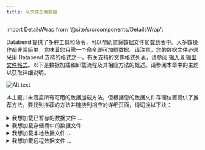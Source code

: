 ```yaml
---
title: 从文件加载数据
---
```


import DetailsWrap from '@site/src/components/DetailsWrap';

Databend 提供了多种工具和命令，可以帮助您将数据文件加载到表中。大多数操作都非常简单，意味着您只需一个命令即可加载数据。请注意，您的数据文件必须采用 Databend 支持的格式之一。有关支持的文件格式列表，请参阅 [输入 & 输出文件格式](/sql/sql-reference/file-format-options)。以下是数据加载和卸载流程及其相应方法的概述。请参阅本章中的主题以获取详细说明。

![Alt text](/img/load/load-unload.jpeg)

本主题并未涵盖所有可用的数据加载方法，但根据您的数据文件存储位置提供了推荐方法。要找到推荐的方法并链接到相应的详细页面，请切换以下块：

<DetailsWrap>

<details>
  <summary>我想加载已暂存的数据文件 ...</summary>
  <div>
    <div>如果您在内部/外部阶段或用户阶段中有数据文件，Databend 建议您使用 COPY INTO 命令加载它们。COPY INTO 命令是一个强大的工具，可以快速高效地加载大量数据。</div>
    <br/>
    <div>要了解有关使用 COPY INTO 命令从阶段加载数据的更多信息，请查看 <a href="stage">从阶段加载</a> 页面。该页面包含详细的教程，展示了如何使用该命令从内部/外部阶段或用户阶段中的示例文件加载数据。</div>
  </div>
</details>

<details>
  <summary>我想加载存储桶中的数据文件 ...</summary>
  <div>
    <div>如果您在对象存储（如 Amazon S3、Google Cloud Storage 和 Microsoft Azure）的存储桶或容器中有数据文件，Databend 建议您使用 COPY INTO 命令加载它们。COPY INTO 命令是一个强大的工具，可以快速高效地加载大量数据。</div>
    <br/>
    <div>要了解有关使用 COPY INTO 命令从存储桶或容器加载数据的更多信息，请查看 <a href="s3">从存储桶加载</a> 页面。该页面包含一个教程，展示了如何使用该命令从 Amazon S3 存储桶中的示例文件加载数据。</div>
  </div>
</details>

<details>
  <summary>我想加载本地数据文件 ...</summary>
  <div>
    <div>如果您在本地系统中有数据文件，Databend 建议您使用 <a href="https://github.com/databendlabs/BendSQL">BendSQL</a>，这是 Databend 的原生 CLI 工具，允许您与 Databend 建立连接并直接从 CLI 窗口执行查询。</div>
    <br/>
    <div>要了解有关使用 BendSQL 加载本地数据文件的更多信息，请查看 <a href="local">从本地文件加载</a> 页面。该页面包含教程，展示了如何使用该工具从本地示例文件加载数据。</div>
  </div>
</details>

<details>
  <summary>我想加载远程数据文件 ...</summary>
  <div>
    <div>如果您有远程数据文件，Databend 建议您使用 COPY INTO 命令加载它们。COPY INTO 命令是一个强大的工具，可以快速高效地加载大量数据。</div>
    <br/>
    <div>要了解有关使用 COPY INTO 命令加载远程数据文件的更多信息，请查看 <a href="http">从远程文件加载</a> 页面。该页面包含一个教程，展示了如何使用该命令从远程示例文件加载数据。</div>
  </div>
</details>

</DetailsWrap>
